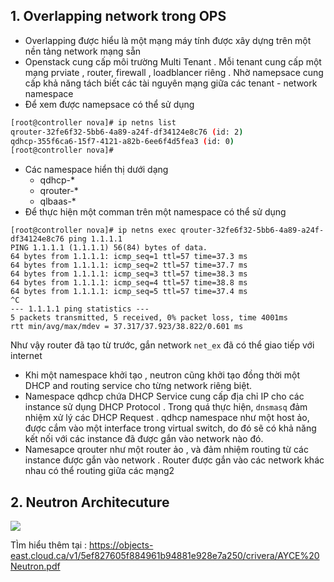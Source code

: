 

## 1. Overlapping network trong OPS

-  Overlapping được hiểu là một mạng máy tính được xây dựng trên một nền tảng network mạng sẵn
-  Openstack cung cấp môi trường Multi Tenant . Mỗi tenant cung cấp một mạng prviate , router, firewall , loadblancer riêng . Nhờ namepsace cung cấp khả năng tách biết các tài nguyên mạng giữa các tenant - network namespace
- Để xem được namepsace có thể sử dụng 
```bash
[root@controller nova]# ip netns list
qrouter-32fe6f32-5bb6-4a89-a24f-df34124e8c76 (id: 2)
qdhcp-355f6ca6-15f7-4121-a82b-6ee6f4d5fea3 (id: 0)
[root@controller nova]# 
```
- Các namespace hiển thị dưới dạng 
	-   qdhcp-*
	-   qrouter-*
	-   qlbaas-*
- Để thực hiện một comman trên một namespace có thể sử dụng
```
[root@controller nova]# ip netns exec qrouter-32fe6f32-5bb6-4a89-a24f-df34124e8c76 ping 1.1.1.1
PING 1.1.1.1 (1.1.1.1) 56(84) bytes of data.
64 bytes from 1.1.1.1: icmp_seq=1 ttl=57 time=37.3 ms
64 bytes from 1.1.1.1: icmp_seq=2 ttl=57 time=37.7 ms
64 bytes from 1.1.1.1: icmp_seq=3 ttl=57 time=38.3 ms
64 bytes from 1.1.1.1: icmp_seq=4 ttl=57 time=38.8 ms
64 bytes from 1.1.1.1: icmp_seq=5 ttl=57 time=37.4 ms
^C
--- 1.1.1.1 ping statistics ---
5 packets transmitted, 5 received, 0% packet loss, time 4001ms
rtt min/avg/max/mdev = 37.317/37.923/38.822/0.601 ms

```
Như vậy router đã tạo từ trước, gắn network `net_ex` đã có thể giao tiếp với internet


- Khi một namespace khởi tạo , neutron cũng khởi tạo đồng thời một DHCP and routing service cho từng network riêng biệt. 
- Namespace qdhcp chứa DHCP Service cung cấp địa chỉ IP cho các instance sử dụng DHCP Protocol . Trong quá thực hiện, ``dnsmasq`` đảm nhiệm xử lý các DHCP Request . qdhcp namespace như một host ảo, được cắm vào một interface trong virtual switch, do đó sẽ có khả năng kết nối với các instance đã được gắn vào network nào đó.  
- Namesapce qrouter như một router ảo , và đảm nhiệm routing từ các instance được gắn vào network . Router được gắn vào các network khác nhau có thể routing giữa các mạng2




## 2. Neutron Architecuture

![](https://i.imgur.com/mpKFxQO.png)


TÌm hiểu thêm tại : https://objects-east.cloud.ca/v1/5ef827605f884961b94881e928e7a250/crivera/AYCE%20Neutron.pdf
